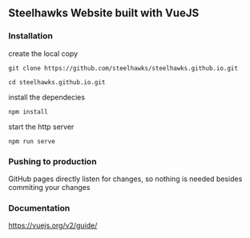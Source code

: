 
## Steelhawks Website built with VueJS

### Installation
create the local copy
```
git clone https://github.com/steelhawks/steelhawks.github.io.git
```

```
cd steelhawks.github.io.git
```

install the dependecies
```
npm install
```

start the http server
```
npm run serve
```


### Pushing to production
GitHub pages directly listen for changes, so nothing is needed besides commiting your changes


### Documentation
https://vuejs.org/v2/guide/
